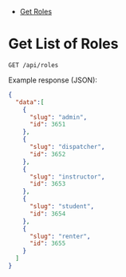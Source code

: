 * [Get Roles](#index)

<a name="index"/>

# Get List of Roles

```
GET /api/roles
```

Example response (JSON):
```json
{
  "data":[
    {
      "slug": "admin",
      "id": 3651
    },
    {
      "slug": "dispatcher",
      "id": 3652
    },
    {
      "slug": "instructor",
      "id": 3653
    },
    {
      "slug": "student",
      "id": 3654
    },
    {
      "slug": "renter",
      "id": 3655
    }
  ]
}
```